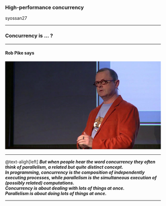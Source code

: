 ### High-performance concurrency

syossan27

---

### Concurrency is ... ?

---

#### Rob Pike says

![RobPike](assets/robpike.jpg)

---

@text-aligh[left]
***But when people hear the word concurrency they often think of parallelism, a related but quite distinct concept.***   
***In programming, concurrency is the composition of independently executing processes, while parallelism is the simultaneous execution of (possibly related) computations.***   
***Concurrency is about dealing with lots of things at once.***   
***Parallelism is about doing lots of things at once.***   

---
